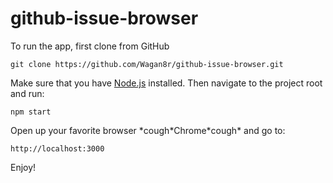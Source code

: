 # github-issue-browser

To run the app, first clone from GitHub 

    git clone https://github.com/Wagan8r/github-issue-browser.git

Make sure that you have [Node.js](https://nodejs.org/en/download/) installed. Then navigate to the project root and run:

    npm start
    
Open up your favorite browser \*cough\*Chrome\*cough\* and go to:

    http://localhost:3000
    
Enjoy!